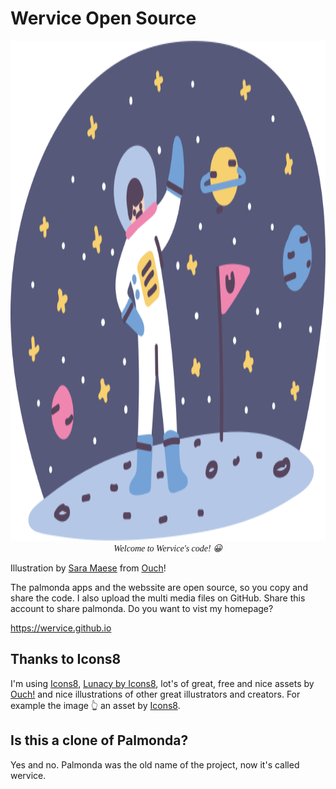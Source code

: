# Wervice Open Source

<div align="center">
<img src="pluto-done.png" style="height:20vh;">
  <br>
  <i style="font-family:serif;">
Welcome to Wervice's code! 😀
  </i>
</div>
  
Illustration by [Sara Maese](https://saramaese.com/) from [Ouch](https://www.icons8.com)!

The palmonda apps and the webssite are open source, so you copy and share the code. I also upload the multi media files on GitHub. Share this account to share palmonda.
Do you want to vist my homepage?

https://wervice.github.io


## Thanks to Icons8
I'm using [Icons8](https://www.icons8.com), [Lunacy by Icons8](https://www.icons8.com/lunacy), lot's of great, free and nice assets by [Ouch!](https://www.icons8.com/ouch) and nice illustrations of other great illustrators and creators. For example the image 👆 an asset by [Icons8](https://www.icons8.com).

## Is this a clone of Palmonda?
Yes and no. Palmonda was the old name of the project, now it's called wervice.
